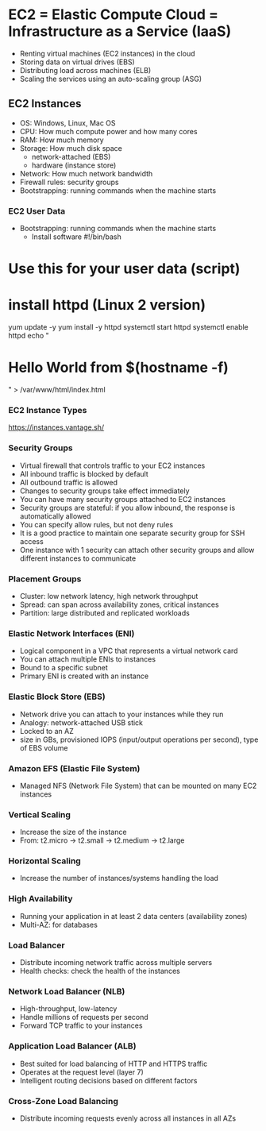 # EC2 = Elastic Compute Cloud = Infrastructure as a Service (IaaS)
- Renting virtual machines (EC2 instances) in the cloud
- Storing data on virtual drives (EBS)
- Distributing load across machines (ELB)
- Scaling the services using an auto-scaling group (ASG)

## EC2 Instances
- OS: Windows, Linux, Mac OS
- CPU: How much compute power and how many cores
- RAM: How much memory
- Storage: How much disk space
  - network-attached (EBS)
  - hardware (instance store)
- Network: How much network bandwidth
- Firewall rules: security groups
- Bootstrapping: running commands when the machine starts

### EC2 User Data
- Bootstrapping: running commands when the machine starts
  - Install software
#!/bin/bash
# Use this for your user data (script)
# install httpd (Linux 2 version)
yum update -y
yum install -y httpd
systemctl start httpd
systemctl enable httpd
echo "<h1>Hello World from $(hostname -f)</h1>" > /var/www/html/index.html

### EC2 Instance Types
https://instances.vantage.sh/

### Security Groups
- Virtual firewall that controls traffic to your EC2 instances
- All inbound traffic is blocked by default
- All outbound traffic is allowed
- Changes to security groups take effect immediately
- You can have many security groups attached to EC2 instances
- Security groups are stateful: if you allow inbound, the response is automatically allowed
- You can specify allow rules, but not deny rules
- It is a good practice to maintain one separate security group for SSH access
- One instance with 1 security can attach other security groups and allow different instances to communicate


### Placement Groups
- Cluster: low network latency, high network throughput
- Spread: can span across availability zones, critical instances
- Partition: large distributed and replicated workloads

### Elastic Network Interfaces (ENI)
- Logical component in a VPC that represents a virtual network card 
- You can attach multiple ENIs to instances
- Bound to a specific subnet
- Primary ENI is created with an instance

### Elastic Block Store (EBS)
- Network drive you can attach to your instances while they run
- Analogy: network-attached USB stick
- Locked to an AZ
- size in GBs, provisioned IOPS (input/output operations per second), type of EBS volume

### Amazon EFS (Elastic File System)
- Managed NFS (Network File System) that can be mounted on many EC2 instances

### Vertical Scaling
- Increase the size of the instance
- From: t2.micro -> t2.small -> t2.medium -> t2.large

### Horizontal Scaling
- Increase the number of instances/systems handling the load

### High Availability
- Running your application in at least 2 data centers (availability zones)
- Multi-AZ: for databases

### Load Balancer
- Distribute incoming network traffic across multiple servers
- Health checks: check the health of the instances

### Network Load Balancer (NLB)
- High-throughput, low-latency
- Handle millions of requests per second
- Forward TCP traffic to your instances

### Application Load Balancer (ALB)
- Best suited for load balancing of HTTP and HTTPS traffic
- Operates at the request level (layer 7)
- Intelligent routing decisions based on different factors

### Cross-Zone Load Balancing
- Distribute incoming requests evenly across all instances in all AZs